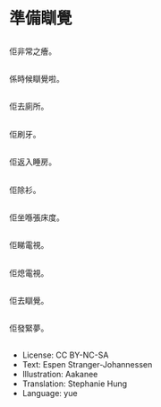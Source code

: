 # 準備瞓覺

##
佢非常之癐。

##
係時候瞓覺啦。

##
佢去廁所。

##
佢刷牙。

##
佢返入睡房。

##
佢除衫。

##
佢坐喺張床度。

##
佢睇電視。

##
佢熄電視。

##
佢去瞓覺。

##
佢發緊夢。

##
* License: CC BY-NC-SA
* Text: Espen Stranger-Johannessen
* Illustration: Aakanee
* Translation: Stephanie Hung
* Language: yue
